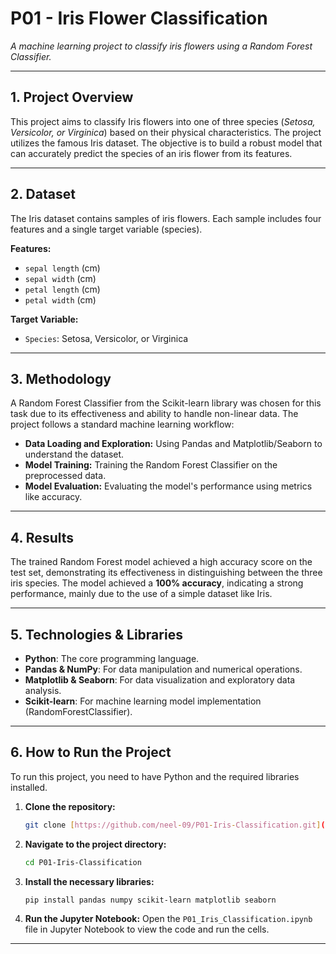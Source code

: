 # P01 - Iris Flower Classification 

*A machine learning project to classify iris flowers using a Random Forest Classifier.*

---

## 1. Project Overview

This project aims to classify Iris flowers into one of three species (*Setosa, Versicolor, or Virginica*) based on their physical characteristics. The project utilizes the famous Iris dataset. The objective is to build a robust model that can accurately predict the species of an iris flower from its features.

---

## 2. Dataset

The Iris dataset contains samples of iris flowers. Each sample includes four features and a single target variable (species).

**Features:**
- `sepal length` (cm)
- `sepal width` (cm)
- `petal length` (cm)
- `petal width` (cm)

**Target Variable:**
- `Species`: Setosa, Versicolor, or Virginica

---

## 3. Methodology

A Random Forest Classifier from the Scikit-learn library was chosen for this task due to its effectiveness and ability to handle non-linear data. The project follows a standard machine learning workflow:
- **Data Loading and Exploration:** Using Pandas and Matplotlib/Seaborn to understand the dataset.
- **Model Training:** Training the Random Forest Classifier on the preprocessed data.
- **Model Evaluation:** Evaluating the model's performance using metrics like accuracy.

---

## 4. Results

The trained Random Forest model achieved a high accuracy score on the test set, demonstrating its effectiveness in distinguishing between the three iris species. The model achieved a **100% accuracy**, indicating a strong performance, mainly due to the use of a simple dataset like Iris.

---

## 5. Technologies & Libraries

- **Python**: The core programming language.
- **Pandas & NumPy**: For data manipulation and numerical operations.
- **Matplotlib & Seaborn**: For data visualization and exploratory data analysis.
- **Scikit-learn**: For machine learning model implementation (RandomForestClassifier).

---

## 6. How to Run the Project

To run this project, you need to have Python and the required libraries installed.

1.  **Clone the repository:**
    ```bash
    git clone [https://github.com/neel-09/P01-Iris-Classification.git](https://github.com/neel-09/P01-Iris-Classification.git)
    ```

2.  **Navigate to the project directory:**
    ```bash
    cd P01-Iris-Classification
    ```

3.  **Install the necessary libraries:**
    ```bash
    pip install pandas numpy scikit-learn matplotlib seaborn
    ```

4.  **Run the Jupyter Notebook:**
    Open the `P01_Iris_Classification.ipynb` file in Jupyter Notebook to view the code and run the cells.

---
